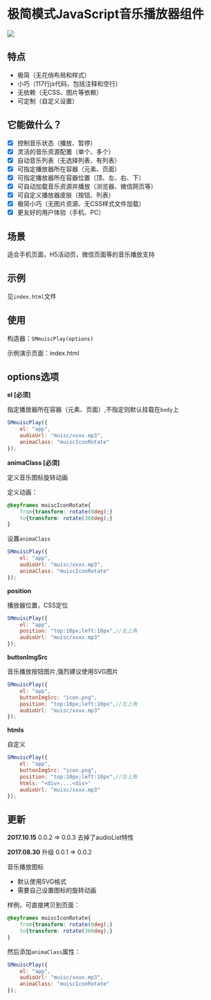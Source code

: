 # 极简模式JavaScript音乐播放器组件

[![](https://badge.juejin.im/entry/592e8dd0ac502e006ca0d715/likes.svg?style=flat-square)](https://juejin.im/entry/592e8dd0ac502e006ca0d715/detail)

## 特点
- 极简（无花俏布局和样式）
- 小巧（117行js代码，包括注释和空行）
- 无依赖（无CSS、图片等依赖）
- 可定制（自定义设置）

## 它能做什么？
- [X] 控制音乐状态（播放、暂停）
- [X] 灵活的音乐资源配置（单个、多个）
- [X] 自动音乐列表（无选择列表、有列表）
- [X] 可指定播放器所在容器（元素、页面）
- [X] 可指定播放器所在容器位置（顶、左、右、下）
- [X] 可自动加载音乐资源并播放（浏览器、微信网页等）
- [X] 可自定义播放器皮肤（按钮、列表）
- [X] 极简小巧（无图片资源、无CSS样式文件加载）
- [X] 更友好的用户体验（手机、PC）

## 场景

适合手机页面，H5活动页，微信页面等的音乐播放支持

## 示例
见`index.html`文件

## 使用

构造器：`SMmuiscPlay(options)`

示例演示页面：index.html

## options选项

**el [必须]** 

指定播放器所在容器（元素、页面）,不指定则默认挂载在`body`上
```js
SMmuiscPlay({
    el: "app",
    audioUrl: "muisc/xxxx.mp3",
    animaClass: "muiscIconRotate"
});
```

**animaClass [必须]**

定义音乐图标旋转动画

定义动画：
```css
@keyframes muiscIconRotate{
    from{transform: rotate(0deg);}
    to{transform: rotate(360deg);}
}
```
设置`animaClass`
```js
SMmuiscPlay({
    el: "app",
    audioUrl: "muisc/xxxx.mp3",
    animaClass: "muiscIconRotate"
});
```

**position**

播放器位置，CSS定位  
```js
SMmuiscPlay({
    el: "app",
    position: "top:10px;left:10px",//左上角
    audioUrl: "muisc/xxxx.mp3"
});
```

**buttonImgSrc**

音乐播放按钮图片,强烈建议使用SVG图片
```js
SMmuiscPlay({
    el: "app",
    buttonImgSrc: "icon.png",
    position: "top:10px;left:10px",//左上角
    audioUrl: "muisc/xxxx.mp3"
});
```

**htmls**

自定义
```js
SMmuiscPlay({
    el: "app",
    buttonImgSrc: "icon.png",
    position: "top:10px;left:10px",//左上角
    htmls: "<div>....<div>"
    audioUrl: "muisc/xxxx.mp3"
});
```

## 更新
**2017.10.15**
0.0.2 => 0.0.3
去掉了audioList特性

**2017.08.30**
升级 0.0.1 => 0.0.2

音乐播放图标
- 默认使用SVG格式
- 需要自己设置图标的旋转动画 

样例，可直接拷贝到页面：
```css
@keyframes muiscIconRotate{
    from{transform: rotate(0deg);}
    to{transform: rotate(360deg);}
}
```
然后添加`animaClass`属性：
```js
SMmuiscPlay({
    el: "app",
    audioUrl: "muisc/xxxx.mp3",
    animaClass: "muiscIconRotate"
});
```

